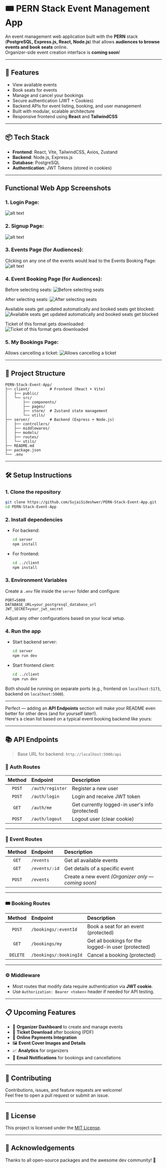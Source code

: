 # 🎟️ PERN Stack Event Management App

An event management web application built with the **PERN** stack (**PostgreSQL, Express.js, React, Node.js**) that allows **audiences to browse events and book seats** online.  
Organizer-side event creation interface is **coming soon**!

---

## 🚀 Features

- View available events
- Book seats for events
- Manage and cancel your bookings
- Secure authentication (JWT + Cookies)
- Backend APIs for event listing, booking, and user management
- Built with modular, scalable architecture
- Responsive frontend using **React** and **TailwindCSS**

---

## 📦 Tech Stack

- **Frontend**: React, Vite, TailwindCSS, Axios, Zustand
- **Backend**: Node.js, Express.js
- **Database**: PostgreSQL
- **Authentication**: JWT Tokens (stored in cookies)

---

## Functional Web App Screenshots

### 1. Login Page:

![alt text](screenshots\image.png)

### 2. Signup Page:

![alt text](./screenshots/image-1.png)

### 3. Events Page (for Audiences):

Clicking on any one of the events would lead to the Events Booking Page:
![alt text](screenshots\image-2.png)

### 4. Event Booking Page (for Audiences):

Before selecting seats:
![Before selecting seats](screenshots\image-3.png)

After selecting seats:
![After selecting seats](screenshots\image-4.png)

Available seats get updated automatically and booked seats get blocked:
![Available seats get updated automatically and booked seats get blocked](screenshots\image-5.png)

Ticket of this format gets downloaded:
![Ticket of this format gets downloaded](screenshots\image-6.png)

### 5. My Bookings Page:

Allows cancelling a ticket:
![Allows cancelling a ticket](screenshots\image-7.png)

---

## 📁 Project Structure

```
PERN-Stack-Event-App/
├── client/         # Frontend (React + Vite)
│   ├── public/
│   └── src/
│       ├── components/
│       ├── pages/
│       ├── store/  # Zustand state management
│       └── utils/
├── server/         # Backend (Express + Node.js)
│   ├── controllers/
│   ├── middlewares/
│   ├── models/
│   ├── routes/
│   └── utils/
├── README.md
├── package.json
└── .env
```

---

## 🛠️ Setup Instructions

### 1. Clone the repository

```bash
git clone https://github.com/SujaiSideshwer/PERN-Stack-Event-App.git
cd PERN-Stack-Event-App
```

### 2. Install dependencies

- For backend:

  ```bash
  cd server
  npm install
  ```

- For frontend:
  ```bash
  cd ../client
  npm install
  ```

### 3. Environment Variables

Create a `.env` file inside the `server` folder and configure:

```env
PORT=5000
DATABASE_URL=your_postgresql_database_url
JWT_SECRET=your_jwt_secret
```

Adjust any other configurations based on your local setup.

### 4. Run the app

- Start backend server:

  ```bash
  cd server
  npm run dev
  ```

- Start frontend client:
  ```bash
  cd ../client
  npm run dev
  ```

Both should be running on separate ports (e.g., frontend on `localhost:5173`, backend on `localhost:5000`).

---

Perfect — adding an **API Endpoints** section will make your README even better for other devs (and for yourself later!).  
Here's a clean list based on a typical event booking backend like yours:

---

## 📚 API Endpoints

> Base URL for backend: `http://localhost:5000/api`

### 🔐 Auth Routes

| Method | Endpoint         | Description                                     |
| :----: | :--------------- | :---------------------------------------------- |
| `POST` | `/auth/register` | Register a new user                             |
| `POST` | `/auth/login`    | Login and receive JWT token                     |
| `GET`  | `/auth/me`       | Get currently logged-in user's info (protected) |
| `POST` | `/auth/logout`   | Logout user (clear cookie)                      |

---

### 📅 Event Routes

| Method | Endpoint      | Description                                         |
| :----: | :------------ | :-------------------------------------------------- |
| `GET`  | `/events`     | Get all available events                            |
| `GET`  | `/events/:id` | Get details of a specific event                     |
| `POST` | `/events`     | Create a new event _(Organizer only — coming soon)_ |

---

### 🎟️ Booking Routes

|  Method  | Endpoint               | Description                                         |
| :------: | :--------------------- | :-------------------------------------------------- |
|  `POST`  | `/bookings/:eventId`   | Book a seat for an event (protected)                |
|  `GET`   | `/bookings/my`         | Get all bookings for the logged-in user (protected) |
| `DELETE` | `/bookings/:bookingId` | Cancel a booking (protected)                        |

---

### ⚙️ Middleware

- Most routes that modify data require authentication via **JWT cookie**.
- Use `Authorization: Bearer <token>` header if needed for API testing.

---

## 📋 Upcoming Features

- 🎤 **Organizer Dashboard** to create and manage events
- 📄 **Ticket Download** after booking (PDF)
- 🛒 **Online Payments Integration**
- 🖼️ **Event Cover Images and Details**
- 📈 **Analytics** for organizers
- 🔔 **Email Notifications** for bookings and cancellations

---

## 🤝 Contributing

Contributions, issues, and feature requests are welcome!  
Feel free to open a pull request or submit an issue.

---

## 📄 License

This project is licensed under the [MIT License](LICENSE).

---

## 🙌 Acknowledgements

Thanks to all open-source packages and the awesome dev community! 🚀
